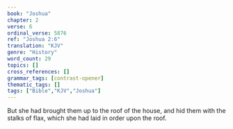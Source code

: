 ```yaml
---
book: "Joshua"
chapter: 2
verse: 6
ordinal_verse: 5876
ref: "Joshua 2:6"
translation: "KJV"
genre: "History"
word_count: 29
topics: []
cross_references: []
grammar_tags: [contrast-opener]
thematic_tags: []
tags: ["Bible","KJV","Joshua"]
---
```

But she had brought them up to the roof of the house, and hid them with the stalks of flax, which she had laid in order upon the roof.
